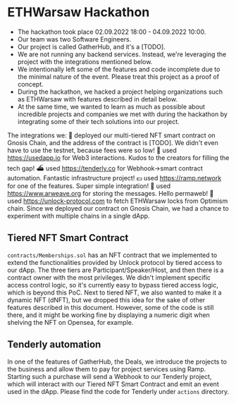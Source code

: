 # ETHWarsaw Hackathon

- The hackathon took place 02.09.2022 18:00 - 04.09.2022 10:00.
- Our team was two Software Engineers.
- Our project is called GatherHub, and it's a [TODO].
- We are not running any backend services. Instead, we're leveraging the project with the integrations mentioned below.
- We intentionally left some of the features and code incomplete due to the minimal nature of the event. Please treat this project as a proof of concept.
- During the hackathon, we hacked a project helping organizations such as ETHWarsaw with features described in detail below.
- At the same time, we wanted to learn as much as possible about incredible projects and companies we met with during the hackathon by integrating some of their tech solutions into our project.

The integrations we:
🔗 deployed our multi-tiered NFT smart contract on Gnosis Chain, and the address of the contract is [TODO]. We didn't even have to use the testnet, because fees were so low!
🤘 used https://usedapp.io for Web3 interactions. Kudos to the creators for filling the tech gap!
⛴ used https://tenderly.co for Webhook->smart contract automation. Fantastic infrastructure project!
💵 used https://ramp.network for one of the features. Super simple integration!
💬 used https://www.arweave.org for storing the messages. Hello permaweb!
🔐 used https://unlock-protocol.com to fetch ETHWarsaw locks from Optimism chain. Since we deployed our contract on Gnosis Chain, we had a chance to experiment with multiple chains in a single dApp.

## Tiered NFT Smart Contract

`contracts/Memberships.sol` has an NFT contract that we implemented to extend the functionalities provided by Unlock protocol by tiered access to our dApp. The three tiers are Participant/Speaker/Host, and then there is a contract owner with the most privileges. We didn't implement specific access control logic, so it's currently easy to bypass tiered access logic, which is beyond this PoC. Next to tiered NFT, we also wanted to make it a dynamic NFT (dNFT), but we dropped this idea for the sake of other features described in this document. However, some of the code is still there, and it might be working fine by displaying a numeric digit when shelving the NFT on Opensea, for example.

## Tenderly automation

In one of the features of GatherHub, the Deals, we introduce the projects to the business and allow them to pay for project services using Ramp. Starting such a purchase will send a Webhook to our Tenderly project, which will interact with our Tiered NFT Smart Contract and emit an event used in the dApp. Please find the code for Tenderly under `actions` directory.
